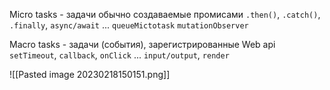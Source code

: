 Micro tasks - задачи обычно создаваемые промисами
`.then()`, `.catch()`, `.finally`, `async/await` ...
`queueMictotask`
`mutationObserver`


Macro tasks - задачи (события), зарегистрированные Web api
`setTimeout`, `callback`, `onClick`  ...
`input/output`, `render`

![[Pasted image 20230218150151.png]]

